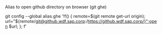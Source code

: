 Alias to open github directory on browser (git ghe)

git config --global alias.ghe '!f() { remote=$(git remote get-url origin); url="${remote/git@github.wdf.sap.corp:/https://github.wdf.sap.corp/}";open $url; }; f'
